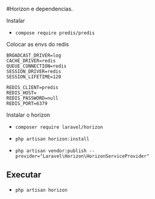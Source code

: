 #Horizon e dependencias.

Instalar 
- `compose require predis/predis`

Colocar as envs do redis 
```
BROADCAST_DRIVER=log
CACHE_DRIVER=redis
QUEUE_CONNECTION=redis
SESSION_DRIVER=redis
SESSION_LIFETIME=120

REDIS_CLIENT=predis
REDIS_HOST=
REDIS_PASSWORD=null
REDIS_PORT=6379
```

Instalar o horizon 
- `composer require laravel/horizon` 
- `php artisan horizon:install` 

- `php artisan vendor:publish --provider="Laravel\Horizon\HorizonServiceProvider"`  

## Executar
- `php artisan horizon `
